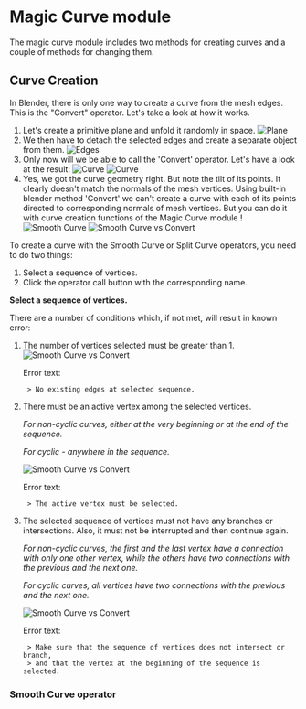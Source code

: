 # Magic Curve module

The magic curve module includes two methods for creating curves and a couple of methods for changing them.

## Curve Creation

In Blender, there is only one way to create a curve from the mesh edges. This is the "Convert" operator. Let's take a look at how it works. 

  1. Let's create a primitive plane and unfold it randomly in space.
  ![Plane](/documentation_resources/1.png)
  2. We then have to detach the selected edges and create a separate object from them.
  ![Edges](/documentation_resources/2.png) 
  3. Only now will we be able to call the 'Convert' operator. Let's have a look at the result:
  ![Curve](/documentation_resources/3.png) 
  ![Curve](/documentation_resources/4.png) 
  4. Yes, we got the curve geometry right. But note the tilt of its points. It clearly doesn't match the normals of the mesh vertices. Using built-in blender method 'Convert' we can't create a curve with each of its points directed to corresponding normals of mesh vertices. But you can  do it with curve creation functions of the Magic Curve module !
  ![Smooth Curve](/documentation_resources/5.png) 
  ![Smooth Curve vs Convert](/documentation_resources/6.png) 

To create a curve with the Smooth Curve or Split Curve operators, you need to do two things:

  1. Select a sequence of vertices.
  2. Сlick the operator call button with the corresponding name.

**Select a sequence of vertices.**

There are a number of conditions which, if not met, will result in known error:

1. The number of vertices selected must be greater than 1.
![Smooth Curve vs Convert](/documentation_resources/7.png)
    
    Error text:

        > No existing edges at selected sequence.

2. There must be an active vertex among the selected vertices. 

    _For non-cyclic curves, either at the very beginning or at the end of the sequence._
  
    _For cyclic - anywhere in the sequence._

    ![Smooth Curve vs Convert](/documentation_resources/8.png)
    
    Error text:

        > The active vertex must be selected.
3. The selected sequence of vertices must not have any branches or intersections. Also, it must not be interrupted and then continue again.

     _For non-cyclic curves, the first and the last vertex have a connection with only one other vertex, while the others have two connections with the previous and the next one._
     
     _For cyclic curves, all vertices have two connections with the previous and the next one._
  
    ![Smooth Curve vs Convert](/documentation_resources/9.png)
    
    Error text:

        > Make sure that the sequence of vertices does not intersect or branch, 
        > and that the vertex at the beginning of the sequence is selected.

### Smooth Curve operator
